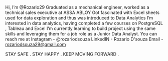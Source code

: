 Hi, I’m @Rozario29
Graduated as a mechanical engineer, worked as a technical sales executive at ASSA ABLOY
Got fascinated with Excel sheets used for data exploration and thus was introduced to Data Analytics
I’m interested in data analytics, having completed a few courses on PostgreSQL , Tableau and Excel
I’m currently learning to build project using the same skills and leveraging them for a job role as a Junior Data Analyst.
You can reach me at
Instagram - @rozariodsouza
LinkedIN - Rozario D'souza
Email - rozariodsouza29@gmail.com 

STAY SAFE . STAY HAPPY . KEEP MOVING FORWARD .

<!---
Rozario29/Rozario29 is a ✨ special ✨ repository because its `README.md` (this file) appears on your GitHub profile.
You can click the Preview link to take a look at your changes.
--->
